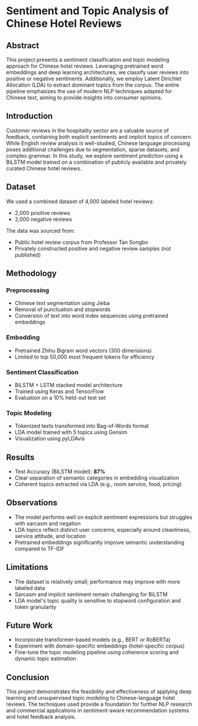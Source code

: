 # Sentiment and Topic Analysis of Chinese Hotel Reviews

## Abstract

This project presents a sentiment classification and topic modeling approach for Chinese hotel reviews. Leveraging pretrained word embeddings and deep learning architectures, we classify user reviews into positive or negative sentiments. Additionally, we employ Latent Dirichlet Allocation (LDA) to extract dominant topics from the corpus. The entire pipeline emphasizes the use of modern NLP techniques adapted for Chinese text, aiming to provide insights into consumer opinions.

## Introduction

Customer reviews in the hospitality sector are a valuable source of feedback, containing both explicit sentiments and implicit topics of concern. While English review analysis is well-studied, Chinese language processing poses additional challenges due to segmentation, sparse datasets, and complex grammar. In this study, we explore sentiment prediction using a BiLSTM model trained on a combination of publicly available and privately curated Chinese hotel reviews. 

## Dataset

We used a combined dataset of 4,000 labeled hotel reviews:
- 2,000 positive reviews
- 2,000 negative reviews

The data was sourced from:
- Public hotel review corpus from Professor Tan Songbo
- Privately constructed positive and negative review samples (not published)

## Methodology

### Preprocessing
- Chinese text segmentation using Jieba
- Removal of punctuation and stopwords
- Conversion of text into word index sequences using pretrained embeddings

### Embedding
- Pretrained Zhihu Bigram word vectors (300 dimensions)
- Limited to top 50,000 most frequent tokens for efficiency

### Sentiment Classification
- BiLSTM + LSTM stacked model architecture
- Trained using Keras and TensorFlow
- Evaluation on a 10% held-out test set

### Topic Modeling
- Tokenized texts transformed into Bag-of-Words format
- LDA model trained with 5 topics using Gensim
- Visualization using pyLDAvis

## Results

- Test Accuracy (BiLSTM model): **87%**
- Clear separation of semantic categories in embedding visualization
- Coherent topics extracted via LDA (e.g., room service, food, pricing)

## Observations

- The model performs well on explicit sentiment expressions but struggles with sarcasm and negation
- LDA topics reflect distinct user concerns, especially around cleanliness, service attitude, and location
- Pretrained embeddings significantly improve semantic understanding compared to TF-IDF

## Limitations

- The dataset is relatively small; performance may improve with more labeled data
- Sarcasm and implicit sentiment remain challenging for BiLSTM
- LDA model's topic quality is sensitive to stopword configuration and token granularity

## Future Work

- Incorporate transformer-based models (e.g., BERT or RoBERTa)
- Experiment with domain-specific embeddings (hotel-specific corpus)
- Fine-tune the topic modeling pipeline using coherence scoring and dynamic topic estimation

## Conclusion

This project demonstrates the feasibility and effectiveness of applying deep learning and unsupervised topic modeling to Chinese-language hotel reviews. The techniques used provide a foundation for further NLP research and commercial applications in sentiment-aware recommendation systems and hotel feedback analysis.